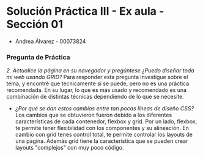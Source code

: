 # Solución Práctica III - Ex aula - Sección 01
- Andrea Álvarez - 00073824

### Pregunta de Práctica
*2. Actualice la página en su navegador y pregúntese ¿Puedo diseñar toda mi web usando GRID?*
Para responder esta pregunta investigue sobre el tema, y encontré que tecnicamente si se puede, pero no es una práctica recomendada. En su lugar, lo que es más usado y recomendado es una combinación de distintas técnicas dependiendo de lo que se necesite.

- *¿Por qué se dan estos cambios entre tan pocas líneas de diseño CSS?*
Los cambios que se obtuvieron fueron debido a los diferentes características de cada contenedor, flexbox y grid. Por un lado, flexbox, te permite tener flexibilidad con los componentes y su alineación. En cambio con grid tenes control total, te permite controlar los layouts de una pagina. Además grid tiene la característica que se pueden crear layouts "complejos" con muy poco código.
